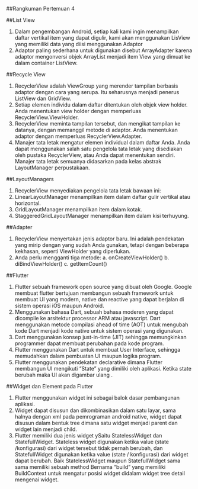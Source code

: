 ##Rangkuman Pertemuan 4 

##List View
  1.	Dalam pengembangan Android, setiap kali kami ingin menampilkan daftar vertikal item yang dapat digulir, kami akan menggunakan LisView yang memiliki data yang diisi menggunakan Adaptor
  2.	Adaptor paling sederhana untuk digunakan disebut ArrayAdapter karena adaptor mengonversi objek ArrayList menjadi item View yang dimuat ke dalam container ListView.

##Recycle View
  1.	RecyclerView adalah ViewGroup yang merender tampilan berbasis adaptor dengan cara yang serupa. Itu seharusnya menjadi penerus ListView dan GridView.
  2.	Setiap elemen individu dalam daftar ditentukan oleh objek view holder. Anda menentukan view holder dengan memperluas RecyclerView.ViewHolder.
  3.	RecyclerView meminta tampilan tersebut, dan mengikat tampilan ke datanya, dengan memanggil metode di adaptor. Anda menentukan adaptor dengan memperluas RecyclerView.Adapter.
  4.	Manajer tata letak mengatur elemen individual dalam daftar Anda. Anda dapat menggunakan salah satu pengelola tata letak yang disediakan oleh pustaka RecyclerView, atau Anda dapat menentukan sendiri. Manajer tata letak semuanya didasarkan pada kelas abstrak LayoutManager perpustakaan.

##LayoutManagers
  1.	RecyclerView menyediakan pengelola tata letak bawaan ini:
  2.	LinearLayoutManager menampilkan item dalam daftar gulir vertikal atau horizontal.
  3.	GridLayoutManager menampilkan item dalam kotak.
  4.	StaggeredGridLayoutManager menampilkan item dalam kisi terhuyung.

##Adapter
  1.	RecyclerView menyertakan jenis adaptor baru. Ini adalah pendekatan yang mirip dengan yang sudah Anda gunakan, tetapi dengan beberapa kekhasan, seperti ViewHolder yang diperlukan.
  2.	Anda perlu mengganti tiga metode:
      a.	onCreateViewHolder()
      b.	diBindViewHolder()
      c.	getItemCount()

##Flutter
  1.	Flutter sebuah framework open source yang dibuat oleh Google. Google membuat flutter bertujuan membangun sebuah framework untuk membuat UI yang modern, native dan reactive yang dapat berjalan di sistem operasi iOS maupun Android. 
  2.	Menggunakan bahasa Dart, sebuah bahasa moderen yang dapat dicompile ke arsitektur processor ARM atau javascript. Dart menggunakan metode compilasi ahead of time (AOT) untuk mengubah kode Dart menjadi kode native untuk sistem operasi yang digunakan.
  3.	Dart menggunakan konsep just-in-time (JIT) sehingga memungkinkan programmer dapat membuat perubahan pada kode program.
  4.	Flutter menggunakan Dart untuk membuat User Interface, sehingga memudahkan dalam pembuatan UI maupun logika program. 
  5.	Flutter menggunakan pendekatan declarative dimana Flutter membangun UI mengikuti “State” yang dimiliki oleh aplikasi. Ketika state berubah maka UI akan digambar ulang .

##Widget dan Element pada Flutter
  1.	Flutter menggunakan widget ini sebagai balok dasar pembangunan aplikasi. 
  2.	Widget dapat disusun dan dikombinasikan dalam satu layar, sama halnya dengan xml pada pemrograman android native, widget dapat disusun dalam bentuk tree dimana satu widget menjadi parent dan widget lain menjadi child. 
  3.	Flutter memiliki dua jenis widget ySaitu StatelessWidget dan StatefullWidget. Stateless widget digunakan ketika value (state /konfigurasi) dari widget tersebut tidak pernah berubah, dan StatefullWidget digunakan ketika value (state / konfigurasi) dari widget dapat berubah. Baik StatelessWidget maupun StatefullWidget sama sama memiliki sebuah method Bernama “build” yang memiliki BuildContext untuk mengatur posisi widget didalam widget tree detail mengenai widget.
